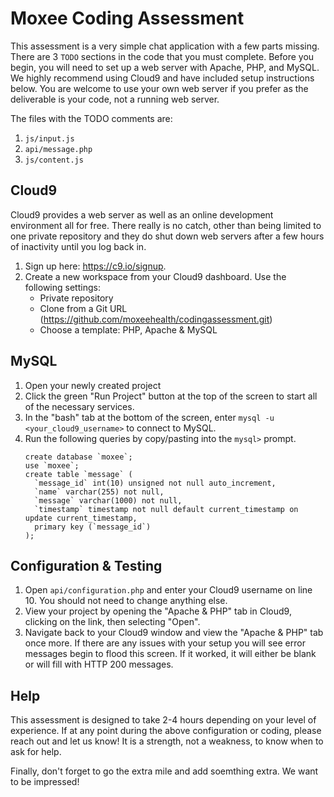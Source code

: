 # Moxee Coding Assessment

This assessment is a very simple chat application with a few parts missing. There are 3 `TODO` sections in the code that you must complete. Before you begin, you will need to set up a web server with Apache, PHP, and MySQL. We highly recommend using Cloud9 and have included setup instructions below. You are welcome to use your own web server if you prefer as the deliverable is your code, not a running web server.

The files with the TODO comments are:

1. `js/input.js`
2. `api/message.php`
3. `js/content.js`

## Cloud9

Cloud9 provides a web server as well as an online development environment all for free. There really is no catch, other than being limited to one private repository and they do shut down web servers after a few hours of inactivity until you log back in.

1. Sign up here: https://c9.io/signup.
2. Create a new workspace from your Cloud9 dashboard. Use the following settings:
    - Private repository
    - Clone from a Git URL (https://github.com/moxeehealth/codingassessment.git)
    - Choose a template: PHP, Apache & MySQL

## MySQL

1. Open your newly created project
2. Click the green "Run Project" button at the top of the screen to start all of the necessary services.
3. In the "bash" tab at the bottom of the screen, enter `mysql -u <your_cloud9_username>` to connect to MySQL.
4. Run the following queries by copy/pasting into the `mysql>` prompt.
    ```
    create database `moxee`;
    use `moxee`;
    create table `message` (
      `message_id` int(10) unsigned not null auto_increment,
      `name` varchar(255) not null,
      `message` varchar(1000) not null,
      `timestamp` timestamp not null default current_timestamp on update current_timestamp,
      primary key (`message_id`)
    );
    ```

## Configuration & Testing

1. Open `api/configuration.php` and enter your Cloud9 username on line 10. You should not need to change anything else.
2. View your project by opening the "Apache & PHP" tab in Cloud9, clicking on the link, then selecting "Open".
3. Navigate back to your Cloud9 window and view the "Apache & PHP" tab once more. If there are any issues with your setup you will see error messages begin to flood this screen. If it worked, it will either be blank or will fill with HTTP 200 messages.

## Help

This assessment is designed to take 2-4 hours depending on your level of experience. If at any point during the above configuration or coding, please reach out and let us know! It is a strength, not a weakness, to know when to ask for help.

Finally, don't forget to go the extra mile and add soemthing extra. We want to be impressed!

